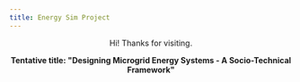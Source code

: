 ```yaml
---
title: Energy Sim Project
---
```

<center>
  Hi! Thanks for visiting.
  <br>
  
  **Tentative title: "Designing Microgrid Energy Systems - A Socio-Technical Framework"**
</center>

